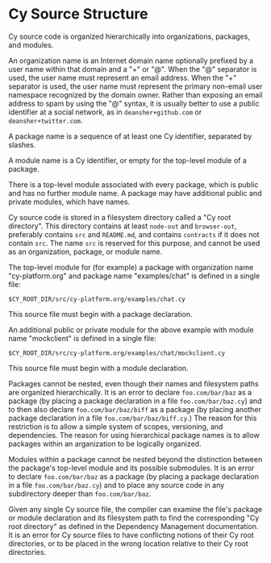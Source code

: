 Cy Source Structure
===================

Cy source code is organized hierarchically into organizations, packages, and modules.

An organization name is an Internet domain name optionally prefixed by a user name within that
domain and a "+" or "@".  When the "@" separator is used, the user name must represent an email
address.  When the "+" separator is used, the user name must represent the primary non-email user
namespace recognized by the domain owner. Rather than exposing an email address to spam by using the
"@" syntax, it is usually better to use a public identifier at a social network, as in
`deansher+github.com` or `deansher+twitter.com`.

A package name is a sequence of at least one Cy identifier, separated by slashes.

A module name is a Cy identifier, or empty for the top-level module of a package.

There is a top-level module associated with every package, which is public and has no further
module name. A package may have additional public and private modules, which have names. 

Cy source code is stored in a filesystem directory called a "Cy root directory". This directory
contains at least `node-out` and `browser-out`, preferably contains `src` and `README.md`, and
contains `contracts` if it does not contain `src`. The name `src` is reserved for this purpose, and
cannot be used as an organization, package, or module name.

The top-level module for (for example) a package with organization name "cy-platform.org" and
package name "examples/chat" is defined in a single file:

    $CY_ROOT_DIR/src/cy-platform.org/examples/chat.cy

This source file must begin with a package declaration.

An additional public or private module for the above example with module name "mockclient" is
defined in a single file:

    $CY_ROOT_DIR/src/cy-platform.org/examples/chat/mockclient.cy

This source file must begin with a module declaration.

Packages cannot be nested, even though their names and filesystem paths are organized
hierarchically.  It is an error to declare `foo.com/bar/baz` as a package (by placing a package
declaration in a file `foo.com/bar/baz.cy`) and to then also declare `foo.com/bar/baz/biff` as a
package (by placing another package declaration in a file `foo.com/bar/baz/biff.cy`.) The reason for
this restriction is to allow a simple system of scopes, versioning, and dependencies. The reason for
using hierarchical package names is to allow packages within an arganization to be logically
organized.

Modules within a package cannot be nested beyond the distinction between the package's top-level
module and its possible submodules.  It is an error to declare `foo.com/bar/baz` as a package (by
placing a package declaration in a file `foo.com/bar/baz.cy`) and to place any source code in any
subdirectory deeper than `foo.com/bar/baz`.

Given any single Cy source file, the compiler can examine the file's package or module declaration
and its filesystem path to find the corresponding "Cy root directory" as defined in the Dependency
Management documentation. It is an error for Cy source files to have conflicting notions of their Cy
root directories, or to be placed in the wrong location relative to their Cy root directories.